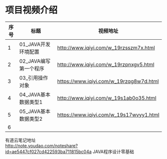 项目视频介绍 
===========

|序号|标题|视频地址|
|---|----|-----|
|1|01_JAVA开发环境配置|http://www.iqiyi.com/w_19rzsszm7x.html|
|2|02_JAVA编写第一个程序|http://www.iqiyi.com/w_19rzpnxgv5.html|
|3|03_引用操作对象|https://www.iqiyi.com/w_19rzqg8w7d.html|
|4|04_JAVA基本数据类型1|http://www.iqiyi.com/w_19s1ab0o35.html|
|5|05_JAVA基本数据类型2|https://www.iqiyi.com/w_19s17wvyy1.html|
|6|||





有道云笔记地址<br/>
http://note.youdao.com/noteshare?id=ae5447cf027cd422593ba711815bc04a  JAVA程序设计零基础<br/>
